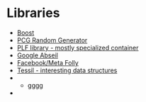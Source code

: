 # Libraries

- [Boost](https://boost.org)
- [PCG Random Generator](https://github.com/imneme/pcg-cpp)
- [PLF library - mostly specialized container](https://plflib.org/)
- [Google Abseil](https://abseil.io/)
- [Facebook/Meta Folly](https://github.com/facebook/folly)
- [Tessil - interesting data structures](https://github.com/Tessil)
- - gggg
- 
